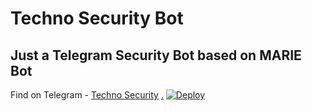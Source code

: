 # Techno Security Bot
## Just a Telegram Security Bot based on MARIE Bot
Find on Telegram - [Techno Security](telegram.dog/technosecuritybot)
[.](https://heroku.com/deploy)
[![Deploy](https://www.herokucdn.com/deploy/button.svg)](https://heroku.com/deploy?template=https://github.com/Achu2234/mari)
